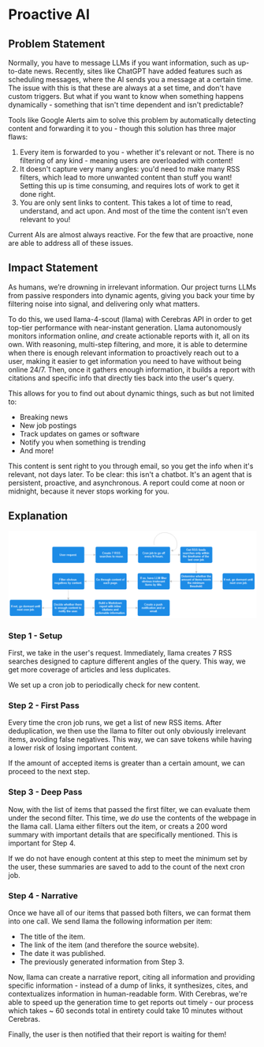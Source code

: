 # Proactive AI

## Problem Statement

Normally, you have to message LLMs if you want information, such as up-to-date news. Recently, sites like ChatGPT have added features such as scheduling messages, where the AI sends you a message at a certain time. The issue with this is that these are always at a set time, and don't have custom triggers. But what if you want to know when something happens dynamically - something that isn't time dependent and isn't predictable?

Tools like Google Alerts aim to solve this problem by automatically detecting content and forwarding it to you - though this solution has three major flaws:

1. Every item is forwarded to you - whether it's relevant or not. There is no filtering of any kind - meaning users are overloaded with content!
2. It doesn't capture very many angles: you'd need to make many RSS filters, which lead to more unwanted content than stuff you want! Setting this up is time consuming, and requires lots of work to get it done right.
3. You are only sent links to content. This takes a lot of time to read, understand, and act upon. And most of the time the content isn't even relevant to you!

Current AIs are almost always reactive. For the few that are proactive, none are able to address all of these issues.

## Impact Statement

As humans, we’re drowning in irrelevant information. Our project turns LLMs from passive responders into dynamic agents, giving you back your time by filtering noise into signal, and delivering only what matters.

To do this, we used llama-4-scout (llama) with Cerebras API in order to get top-tier performance with near-instant generation. Llama autonomously monitors information online, *and* create actionable reports with it, all on its own. With reasoning, multi-step filtering, and more, it is able to determine when there is enough relevant information to proactively reach out to a user, making it easier to get information you need to have without being online 24/7. Then, once it gathers enough information, it builds a report with citations and specific info that directly ties back into the user's query.

This allows for you to find out about dynamic things, such as but not limited to:
- Breaking news
- New job postings
- Track updates on games or software
- Notify you when something is trending
- And more!

This content is sent right to you through email, so you get the info when it's relevant, not days later. To be clear: this isn't a chatbot. It's an agent that is persistent, proactive, and asynchronous. A report could come at noon or midnight, because it never stops working for you.

## Explanation

![](flowchart.webp)

### Step 1 - Setup

First, we take in the user's request. Immediately, llama creates 7 RSS searches designed to capture different angles of the query. This way, we get more coverage of articles and less duplicates.

We set up a cron job to periodically check for new content.

### Step 2 - First Pass

Every time the cron job runs, we get a list of new RSS items. After deduplication, we then use the llama to filter out only obviously irrelevant items, avoiding false negatives. This way, we can save tokens while having a lower risk of losing important content.

If the amount of accepted items is greater than a certain amount, we can proceed to the next step.

### Step 3 - Deep Pass

Now, with the list of items that passed the first filter, we can evaluate them under the second filter. This time, we *do* use the contents of the webpage in the llama call. Llama either filters out the item, or creats a 200 word summary with important details that are specifically mentioned. This is important for Step 4.

If we do not have enough content at this step to meet the minimum set by the user, these summaries are saved to add to the count of the next cron job.

### Step 4 - Narrative

Once we have all of our items that passed both filters, we can format them into one call. We send llama the following information per item:
- The title of the item.
- The link of the item (and therefore the source website).
- The date it was published.
- The previously generated information from Step 3.

Now, llama can create a narrative report, citing all information and providing specific information - instead of a dump of links, it synthesizes, cites, and contextualizes information in human-readable form. With Cerebras, we're able to speed up the generation time to get reports out timely - our process which takes ~ 60 seconds total in entirety could take 10 minutes without Cerebras.

Finally, the user is then notified that their report is waiting for them!